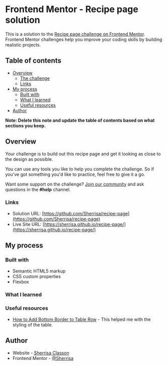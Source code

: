 # Frontend Mentor - Recipe page solution

This is a solution to the [Recipe page challenge on Frontend Mentor](https://www.frontendmentor.io/challenges/recipe-page-KiTsR8QQKm). Frontend Mentor challenges help you improve your coding skills by building realistic projects.

## Table of contents

- [Overview](#overview)
  - [The challenge](#the-challenge)
  - [Links](#links)
- [My process](#my-process)
  - [Built with](#built-with)
  - [What I learned](#what-i-learned)
  - [Useful resources](#useful-resources)
- [Author](#author)

**Note: Delete this note and update the table of contents based on what sections you keep.**

## Overview

Your challenge is to build out this recipe page and get it looking as close to the design as possible.

You can use any tools you like to help you complete the challenge. So if you've got something you'd like to practice, feel free to give it a go.

Want some support on the challenge? [Join our community](https://www.frontendmentor.io/community) and ask questions in the **#help** channel.

### Links

- Solution URL: [https://github.com/Sherrisa/recipe-page](https://github.com/Sherrisa/recipe-page)
- Live Site URL: [https://sherrisa.github.io/recipe-page/](https://sherrisa.github.io/recipe-page/)

## My process

### Built with

- Semantic HTML5 markup
- CSS custom properties
- Flexbox

### What I learned

### Useful resources

- [How to Add Bottom Border to Table Row](https://www.youtube.com/watch?v=_JV5rMoPCaM) - This helped me with the styling of the table.

## Author

- Website - [Sherrisa Classon](https://www.sherrisa.com/)
- Frontend Mentor - [@Sherrisa](https://www.frontendmentor.io/profile/Sherrisa)
